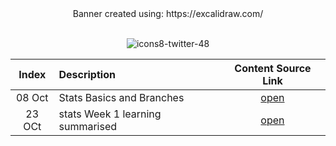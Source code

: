 


<div align="center">
  Banner created using: https://excalidraw.com/
</div>

<br>

<div align="center">
  
  ![icons8-twitter-48](https://github.com/shubhsharma19/LearnInPublic/assets/69891912/399c0d7f-428b-48d6-a5f9-05895e3bc4d9)
  
</div>

<div align="center">

|Index| Description | Content Source Link |
|:--:|:-------------|:------------------:|
|08 Oct|Stats Basics and Branches|[open](https://twitter.com/Kshitiztwt/status/1710869494967812100)|
|23 OCt|stats Week 1 learning summarised|[open](https://x.com/Kshitiztwt/status/1716498739328667981?s=20)|
